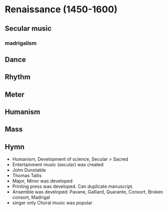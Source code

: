 # Renaissance (1450-1600)

## Secular music

### madrigalism

## Dance

## Rhythm

## Meter


## Humanism


## Mass


## Hymn


- Humanism, Development of science, Secular > Sacred
- Entertainment music (secular) was created
- John Dunstable
- Thomas Tallis
- Major, Minor was developed
- Printing press was developed. Can duplicate manuscript.
- Ansemble was developed: Pavane, Galliard, Quarante, Consort, Broken consort, Madrigal
- singer only Choral music was popular